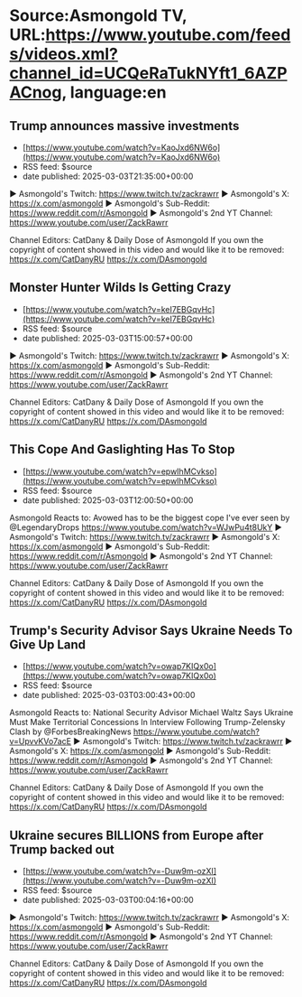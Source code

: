 # Source:Asmongold TV, URL:https://www.youtube.com/feeds/videos.xml?channel_id=UCQeRaTukNYft1_6AZPACnog, language:en

## Trump announces massive investments
 - [https://www.youtube.com/watch?v=KaoJxd6NW6o](https://www.youtube.com/watch?v=KaoJxd6NW6o)
 - RSS feed: $source
 - date published: 2025-03-03T21:35:00+00:00

► Asmongold's Twitch: https://www.twitch.tv/zackrawrr
► Asmongold's X: https://x.com/asmongold
► Asmongold's Sub-Reddit: https://www.reddit.com/r/Asmongold
► Asmongold's 2nd YT Channel: https://www.youtube.com/user/ZackRawrr

Channel Editors: CatDany & Daily Dose of Asmongold
If you own the copyright of content showed in this video and would like it to be removed:
https://x.com/CatDanyRU
https://x.com/DAsmongold

## Monster Hunter Wilds Is Getting Crazy
 - [https://www.youtube.com/watch?v=keI7EBGqvHc](https://www.youtube.com/watch?v=keI7EBGqvHc)
 - RSS feed: $source
 - date published: 2025-03-03T15:00:57+00:00

► Asmongold's Twitch: https://www.twitch.tv/zackrawrr
► Asmongold's X: https://x.com/asmongold
► Asmongold's Sub-Reddit: https://www.reddit.com/r/Asmongold
► Asmongold's 2nd YT Channel: https://www.youtube.com/user/ZackRawrr

Channel Editors: CatDany & Daily Dose of Asmongold
If you own the copyright of content showed in this video and would like it to be removed:
https://x.com/CatDanyRU
https://x.com/DAsmongold

## This Cope And Gaslighting Has To Stop
 - [https://www.youtube.com/watch?v=epwIhMCvkso](https://www.youtube.com/watch?v=epwIhMCvkso)
 - RSS feed: $source
 - date published: 2025-03-03T12:00:50+00:00

Asmongold Reacts to: Avowed has to be the biggest cope I've ever seen
by @LegendaryDrops https://www.youtube.com/watch?v=WJwPu4t8UkY
► Asmongold's Twitch: https://www.twitch.tv/zackrawrr
► Asmongold's X: https://x.com/asmongold
► Asmongold's Sub-Reddit: https://www.reddit.com/r/Asmongold
► Asmongold's 2nd YT Channel: https://www.youtube.com/user/ZackRawrr

Channel Editors: CatDany & Daily Dose of Asmongold
If you own the copyright of content showed in this video and would like it to be removed:
https://x.com/CatDanyRU
https://x.com/DAsmongold

## Trump's Security Advisor Says Ukraine Needs To Give Up Land
 - [https://www.youtube.com/watch?v=owap7KIQx0o](https://www.youtube.com/watch?v=owap7KIQx0o)
 - RSS feed: $source
 - date published: 2025-03-03T03:00:43+00:00

Asmongold Reacts to: National Security Advisor Michael Waltz Says Ukraine Must Make Territorial Concessions In Interview Following Trump-Zelensky Clash
by @ForbesBreakingNews https://www.youtube.com/watch?v=UpvvKVo7acE
► Asmongold's Twitch: https://www.twitch.tv/zackrawrr
► Asmongold's X: https://x.com/asmongold
► Asmongold's Sub-Reddit: https://www.reddit.com/r/Asmongold
► Asmongold's 2nd YT Channel: https://www.youtube.com/user/ZackRawrr

Channel Editors: CatDany & Daily Dose of Asmongold
If you own the copyright of content showed in this video and would like it to be removed:
https://x.com/CatDanyRU
https://x.com/DAsmongold

## Ukraine secures BILLIONS from Europe after Trump backed out
 - [https://www.youtube.com/watch?v=-Duw9m-ozXI](https://www.youtube.com/watch?v=-Duw9m-ozXI)
 - RSS feed: $source
 - date published: 2025-03-03T00:04:16+00:00

► Asmongold's Twitch: https://www.twitch.tv/zackrawrr
► Asmongold's X: https://x.com/asmongold
► Asmongold's Sub-Reddit: https://www.reddit.com/r/Asmongold
► Asmongold's 2nd YT Channel: https://www.youtube.com/user/ZackRawrr

Channel Editors: CatDany & Daily Dose of Asmongold
If you own the copyright of content showed in this video and would like it to be removed:
https://x.com/CatDanyRU
https://x.com/DAsmongold

